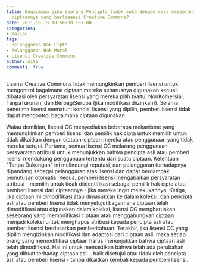 ```yaml
---
title: Bagaimana jika seorang Pencipta tidak suka dengan cara seseorang dalam menggunakan
  ciptaannya yang berlisensi Creative Commons?
date: 2011-10-13 18:56:00 +07:00
categories:
- Kajian
tags:
- Pelanggaran Hak Cipta
- Pelanggaran Hak Moral
- Lisensi Creative Commons
author: nita
comments: true
---
```


Lisensi Creative Commons tidak memungkinkan pemberi lisensi untuk mengontrol bagaimana ciptaan mereka seharusnya digunakan kecuali dibatasi oleh persyaratan lisensi yang mereka pilih (yaitu, NonKomersial, TanpaTurunan, dan BerbagiSerupa (jika modifikasi diizinkan)). Selama penerima lisensi mematuhi kondisi lisensi yang dipilih, pemberi lisensi tidak dapat mengontrol bagaimana ciptaan digunakan.

Walau demikian, lisensi CC menyediakan beberapa mekanisme yang memungkinkan pemberi lisensi dan pemilik hak cipta untuk memilih untuk tidak dikaitkan dengan ciptaan-ciptaan mereka atau penggunaan yang tidak mereka setujui. Pertama, semua lisensi CC melarang penggunaan persyaratan atribusi untuk menunjukkan bahwa pencipta asli atau pemberi lisensi mendukung penggunaan tertentu dari suatu ciptaan. Ketentuan "Tanpa Dukungan" ini melindungi reputasi, dan pelanggaran terhadapnya dipandang sebagai pelanggaran atas lisensi dan dapat berdampak pemutusan otomatis. Kedua, pemberi lisensi mengabaikan persyaratan atribusi - memilih untuk tidak diidentifikasi sebagai pemilik hak cipta atau pemberi lisensi dari ciptaannya - jika mereka ingin melakukannya. Ketiga, jika ciptaan ini dimodifikasi atau dimasukkan ke dalam koleksi, dan pencipta asli atau pemberi lisensi tidak menyetujui bagaimana ciptaan telah dimodifikasi atau digunakan dalam koleksi, lisensi CC mengharuskan seseorang yang memodifikasi ciptaan atau menggabungkan ciptaan menjadi koleksi untuk menghapus atribusi kepada pencipta asli atau pemberi lisensi berdasarkan pemberitahuan. Terakhir, jika lisensi CC yang dipilih mengizinkan modifikasi dan adaptasi dari ciptaan asli, maka setiap orang yang memodifikasi ciptaan harus menunjukkan bahwa ciptaan asli telah dimodifikasi. Hal ini untuk memastikan bahwa telah ada perubahan yang dibuat terhadap ciptaan asli - baik disetujui atau tidak oleh pencipta asli atau pemberi lisensi - tanpa dikaitkan kembali kepada pemberi lisensi.
